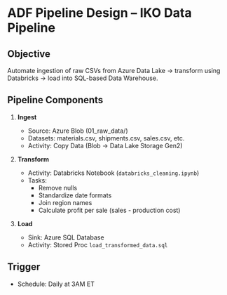 # ADF Pipeline Design – IKO Data Pipeline

## Objective

Automate ingestion of raw CSVs from Azure Data Lake → transform using Databricks → load into SQL-based Data Warehouse.

## Pipeline Components

1. **Ingest**

   - Source: Azure Blob (01_raw_data/)
   - Datasets: materials.csv, shipments.csv, sales.csv, etc.
   - Activity: Copy Data (Blob → Data Lake Storage Gen2)

2. **Transform**

   - Activity: Databricks Notebook (`databricks_cleaning.ipynb`)
   - Tasks:
     - Remove nulls
     - Standardize date formats
     - Join region names
     - Calculate profit per sale (sales - production cost)

3. **Load**
   - Sink: Azure SQL Database
   - Activity: Stored Proc `load_transformed_data.sql`

## Trigger

- Schedule: Daily at 3AM ET
